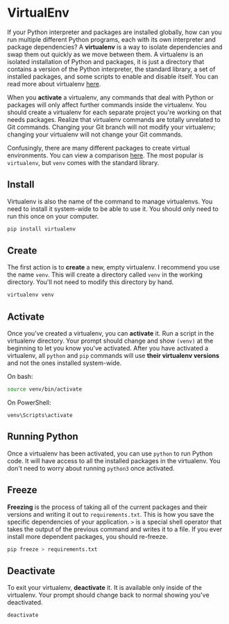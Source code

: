 # VirtualEnv

If your Python interpreter and packages are installed globally, how can you run multiple different Python programs, each with its own interpreter and package dependencies? A **virtualenv** is a way to isolate dependencies and swap them out quickly as we move between them. A virtualenv is an isolated installation of Python and packages, it is just a directory that contains a version of the Python interpreter, the standard library, a set of installed packages, and some scripts to enable and disable itself. You can read more about virtualenv [here](https://virtualenv.pypa.io/en/stable/).

When you **activate** a virtualenv, any commands that deal with Python or packages will only affect further commands inside the virtualenv. You should create a virtualenv for each separate project you're working on that needs packages. Realize that virtualenv commands are totally unrelated to Git commands. Changing your Git branch will not modify your virtualenv; changing your virtualenv will not change your Git commands.

Confusingly, there are many different packages to create virtual environments. You can view a comparison [here](https://stackoverflow.com/questions/41573587/what-is-the-difference-between-venv-pyvenv-pyenv-virtualenv-virtualenvwrappe). The most popular is `virtualenv`, but `venv` comes with the standard library.

## Install

Virtualenv is also the name of the command to manage virtualenvs. You need to install it system-wide to be able to use it. You should only need to run this once on your computer.

```bash
pip install virtualenv
```

## Create

The first action is to **create** a new, empty virtualenv. I recommend you use the name `venv`. This will create a directory called `venv` in the working directory. You'll not need to modify this directory by hand.

```bash
virtualenv venv
```

## Activate

Once you've created a virtualenv, you can **activate** it. Run a script in the virtualenv directory. Your prompt should change and show `(venv)` at the beginning to let you know you've activated. After you have activated a virtualenv, all `python` and `pip` commands will use **their virtualenv versions** and not the ones installed system-wide.

On bash:
```bash
source venv/bin/activate
```

On PowerShell:
```
venv\Scripts\activate
```


## Running Python

Once a virtualenv has been activated, you can use `python` to run Python code. It will have access to all the installed packages in the virtualenv. You don't need to worry about running `python3` once activated.

## Freeze

**Freezing** is the process of taking all of the current packages and their versions and writing it out to `requirements.txt`. This is how you save the specific dependencies of your application. `>` is a special shell operator that takes the output of the previous command and writes it to a file. If you ever install more dependent packages, you should re-freeze.

```bash
pip freeze > requirements.txt
```

## Deactivate

To exit your virtualenv, **deactivate** it. It is available only inside of the virtualenv. Your prompt should change back to normal showing you've deactivated.

```bash
deactivate
```


